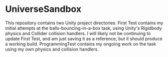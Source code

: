 # UniverseSandbox

This repository contains two Unity project directories. First Test contains my initial attempts at the balls-bouncing-in-a-box task, using Unity's Rigidbody physics and Collider collision handlers. I will likely not be continuing to update First Test,  and am just saving it as a reference, but it should produce a working build. ProgrammingTest contains my ongoing work on the task using my own physics and collision handlers. 
